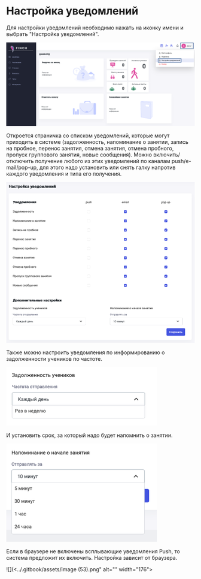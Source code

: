 # Настройка уведомлений

Для настройки уведомлений необходимо нажать на иконку имени и выбрать "Настройка уведомлений".

![](<../.gitbook/assets/image (84).png>)

Откроется страничка со списком уведомлений, которые могут приходить в системе (задолженность, напоминание о занятии, запись на пробное, перенос занятия, отмена занятия, отмена пробного, пропуск группового занятия, новые сообщения). Можно включить/отключить получение любого из этих уведомлений по каналам push/e-mail/pop-up, для этого надо установить или снять галку напротив каждого уведомления и типа его получения. &#x20;

![](<../.gitbook/assets/image (85).png>)

Также можно настроить уведомления по информированию о задолженности учеников по частоте.&#x20;

![](<../.gitbook/assets/image (86).png>)

И установить срок, за который надо будет напомнить о занятии.&#x20;

![](<../.gitbook/assets/image (87).png>)



Если в браузере не включены всплывающие уведомления Push, то система предложит их включить. Настройка зависит от браузера.&#x20;

![](<../.gitbook/assets/image (53).png" alt="" width="176"><figcaption></figcaption></figure>
